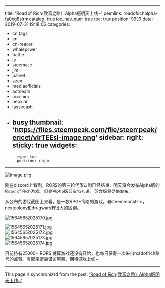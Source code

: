 
---
title: 'Road of Rich(致富之路）Alpha版明天上线~'
permlink: roadofrichalpha-fa0xg8sirm
catalog: true
toc_nav_num: true
toc: true
position: 9999
date: 2019-07-31 19:18:06
categories:
- cn
tags:
- cn
- cn-reader
- whalepower
- battle
- iv
- steemace
- jjm
- palnet
- zzan
- mediaofficials
- actnearn
- marlians
- neoxian
- lassecash
- busy
thumbnail: 'https://files.steempeak.com/file/steempeak/ericet/vIrTEEsI-image.png'
sidebar:
    right:
        sticky: true
widgets:
    -
        type: toc
        position: right
---


<img src="https://files.steempeak.com/file/steempeak/ericet/vIrTEEsI-image.png" alt="image.png" /><br/>

刚在discord上看到，RORS的第三轮代币认购已经结束，明天将会发布Alpha版的Road of Rich游戏。但是Alpha版只支持韩语，英文版将尽快发布。

从公布的游戏截图上来看，是一款RPG+策略的游戏。和steemmonsters，nextcolony和drugwars有很大的区别。

<img src="https://files.steempeak.com/file/steempeak/ericet/ysAPrWba-1564565202517-0.jpg" alt="15645652025170.jpg" /><br/>

<img src="https://files.steempeak.com/file/steempeak/ericet/OnuQn5BZ-1564565202517-1.jpg" alt="15645652025171.jpg" /><br/><img src="https://files.steempeak.com/file/steempeak/ericet/X0muGE4c-1564565202517-2.jpg" alt="15645652025172.jpg" /><br/><img src="https://files.steempeak.com/file/steempeak/ericet/xtq4xzEM-1564565202517-3.jpg" alt="15645652025173.jpg" /><br/><img src="https://files.steempeak.com/file/steempeak/ericet/b6FVzQDs-1564565202517-4.jpg" alt="15645652025174.jpg" /><br/>

目前持有25000+ RORS,就算游戏还没有开始，也每日获得一次来自roadofrich账号的点赞。看起来挺靠谱的项目，期待游戏上线~

- - -

This page is synchronized from the post: ['Road of Rich(致富之路）Alpha版明天上线~'](https://steemit.com/@ericet/roadofrichalpha-fa0xg8sirm)
